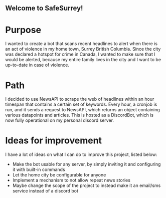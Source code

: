 ## Welcome to SafeSurrey!

# Purpose

I wanted to create a bot that scans recent headlines to alert when there is an act of violence in my home
town, Surrey British Columbia. Since the city was declared a hotspot for crime in Canada, I wanted to make sure that I would be alerted, because my entire family lives in the city and I want to be up-to-date in case of violence.

# Path

I decided to use NewsAPI to scrape the web of headlines within an hour timespan that contains a certain set of keywords. Every hour, a cronjob is run, and it sends a request to NewsAPI, which returns an object containing various datapoints and articles. This is hosted as a DiscordBot, which is now fully operational on my personal discord server.

# Ideas for improvement

I have a lot of ideas on what I can do to improve this project, listed below:

* Make the bot usable for any server, by simply inviting it and configuring it with built-in commands
* Let the home city be configurable for anyone
* Implement a mechanism to not allow repeat news stories
* Maybe change the scope of the project to instead make it an email/sms service instead of a discord bot
